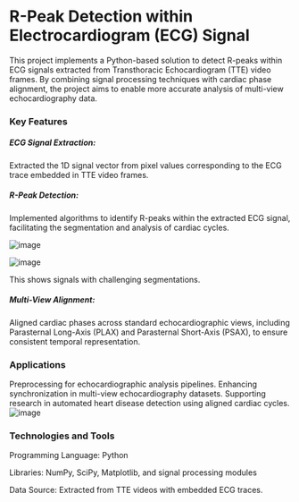 # R-Peak Detection within Electrocardiogram (ECG) Signal
This project implements a Python-based solution to detect R-peaks within ECG signals extracted from Transthoracic Echocardiogram (TTE) video frames. By combining signal processing techniques with cardiac phase alignment, the project aims to enable more accurate analysis of multi-view echocardiography data.

### Key Features
##### ECG Signal Extraction:
Extracted the 1D signal vector from pixel values corresponding to the ECG trace embedded in TTE video frames.

##### R-Peak Detection:
Implemented algorithms to identify R-peaks within the extracted ECG signal, facilitating the segmentation and analysis of cardiac cycles.

![image](https://github.com/user-attachments/assets/8b7ed8f9-5d6f-4421-bf81-9cb356421dbf)


![image](https://github.com/user-attachments/assets/314f44ab-b3f3-4c2f-8f71-95f70bc709ac)

This shows signals with challenging segmentations. 

##### Multi-View Alignment:
Aligned cardiac phases across standard echocardiographic views, including Parasternal Long-Axis (PLAX) and Parasternal Short-Axis (PSAX), to ensure consistent temporal representation.

### Applications
Preprocessing for echocardiographic analysis pipelines.
Enhancing synchronization in multi-view echocardiography datasets.
Supporting research in automated heart disease detection using aligned cardiac cycles.
![image](https://github.com/user-attachments/assets/5f10a28f-07cf-4ba5-9c40-e6b68fc26e0d)




### Technologies and Tools
Programming Language: Python

Libraries: NumPy, SciPy, Matplotlib, and signal processing modules

Data Source: Extracted from TTE videos with embedded ECG traces.

